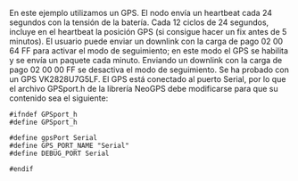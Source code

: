 En este ejemplo utilizamos un GPS.
El nodo envía un heartbeat cada 24 segundos con la tensión de la batería.
Cada 12 ciclos de 24 segundos, incluye en el heartbeat la posición GPS (si consigue hacer un fix antes de 5 minutos).
El usuario puede enviar un downlink con la carga de pago 02 00 64 FF para activar el modo de seguimiento; en este modo el GPS se habilita y se envía un paquete cada minuto.
Enviando un downlink con la carga de pago 02 00 00 FF se desactiva el modo de seguimiento.
Se ha probado con un GPS VK2828U7G5LF.
El GPS está conectado al puerto Serial, por lo que el archivo GPSport.h de la librería NeoGPS debe modificarse para que su contenido sea el siguiente:
```
#ifndef GPSport_h
#define GPSport_h

#define gpsPort Serial
#define GPS_PORT_NAME "Serial"
#define DEBUG_PORT Serial

#endif
```
